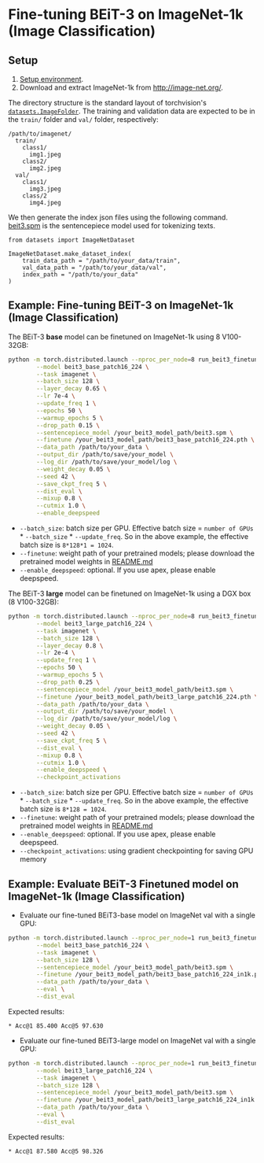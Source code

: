 # Fine-tuning BEiT-3 on ImageNet-1k (Image Classification)


## Setup

1. [Setup environment](../README.md#setup).
2. Download and extract ImageNet-1k from http://image-net.org/.

The directory structure is the standard layout of torchvision's [`datasets.ImageFolder`](https://pytorch.org/docs/stable/torchvision/datasets.html#imagefolder). The training and validation data are expected to be in the `train/` folder and `val/` folder, respectively:

```
/path/to/imagenet/
  train/
    class1/
      img1.jpeg
    class2/
      img2.jpeg
  val/
    class1/
      img3.jpeg
    class/2
      img4.jpeg
```

We then generate the index json files using the following command. [beit3.spm](https://github.com/addf400/files/releases/download/beit3/beit3.spm) is the sentencepiece model used for tokenizing texts.
```
from datasets import ImageNetDataset

ImageNetDataset.make_dataset_index(
    train_data_path = "/path/to/your_data/train",
    val_data_path = "/path/to/your_data/val",
    index_path = "/path/to/your_data"
)
```


## Example: Fine-tuning BEiT-3 on ImageNet-1k (Image Classification)

The BEiT-3 **base** model can be finetuned on ImageNet-1k using 8 V100-32GB:

```bash       
python -m torch.distributed.launch --nproc_per_node=8 run_beit3_finetuning.py \
        --model beit3_base_patch16_224 \
        --task imagenet \
        --batch_size 128 \
        --layer_decay 0.65 \
        --lr 7e-4 \
        --update_freq 1 \
        --epochs 50 \
        --warmup_epochs 5 \
        --drop_path 0.15 \
        --sentencepiece_model /your_beit3_model_path/beit3.spm \
        --finetune /your_beit3_model_path/beit3_base_patch16_224.pth \
        --data_path /path/to/your_data \
        --output_dir /path/to/save/your_model \
        --log_dir /path/to/save/your_model/log \
        --weight_decay 0.05 \
        --seed 42 \
        --save_ckpt_freq 5 \
        --dist_eval \
        --mixup 0.8 \
        --cutmix 1.0 \
        --enable_deepspeed
```
- `--batch_size`: batch size per GPU. Effective batch size = `number of GPUs` * `--batch_size` * `--update_freq`. So in the above example, the effective batch size is `8*128*1 = 1024`.
- `--finetune`: weight path of your pretrained models; please download the pretrained model weights in [README.md](../README.md#pretrained-models)
- `--enable_deepspeed`: optional. If you use apex, please enable deepspeed.


The BEiT-3 **large** model can be finetuned on ImageNet-1k using a DGX box (8 V100-32GB):

```bash
python -m torch.distributed.launch --nproc_per_node=8 run_beit3_finetuning.py \
        --model beit3_large_patch16_224 \
        --task imagenet \
        --batch_size 128 \
        --layer_decay 0.8 \
        --lr 2e-4 \
        --update_freq 1 \
        --epochs 50 \
        --warmup_epochs 5 \
        --drop_path 0.25 \
        --sentencepiece_model /your_beit3_model_path/beit3.spm \
        --finetune /your_beit3_model_path/beit3_large_patch16_224.pth \
        --data_path /path/to/your_data \
        --output_dir /path/to/save/your_model \
        --log_dir /path/to/save/your_model/log \
        --weight_decay 0.05 \
        --seed 42 \
        --save_ckpt_freq 5 \
        --dist_eval \
        --mixup 0.8 \
        --cutmix 1.0 \
        --enable_deepspeed \
        --checkpoint_activations
```
- `--batch_size`: batch size per GPU. Effective batch size = `number of GPUs` * `--batch_size` * `--update_freq`. So in the above example, the effective batch size is `8*128 = 1024`.
- `--finetune`: weight path of your pretrained models; please download the pretrained model weights in [README.md](../README.md#pretrained-models)
- `--enable_deepspeed`: optional. If you use apex, please enable deepspeed.
- `--checkpoint_activations`: using gradient checkpointing for saving GPU memory

## Example: Evaluate BEiT-3 Finetuned model on ImageNet-1k (Image Classification)

- Evaluate our fine-tuned BEiT3-base model on ImageNet val with a single GPU:
```bash       
python -m torch.distributed.launch --nproc_per_node=1 run_beit3_finetuning.py \
        --model beit3_base_patch16_224 \
        --task imagenet \
        --batch_size 128 \
        --sentencepiece_model /your_beit3_model_path/beit3.spm \
        --finetune /your_beit3_model_path/beit3_base_patch16_224_in1k.pth \
        --data_path /path/to/your_data \
        --eval \
        --dist_eval
```

Expected results:
```
* Acc@1 85.400 Acc@5 97.630
```

- Evaluate our fine-tuned BEiT3-large model on ImageNet val with a single GPU:
```bash       
python -m torch.distributed.launch --nproc_per_node=1 run_beit3_finetuning.py \
        --model beit3_large_patch16_224 \
        --task imagenet \
        --batch_size 128 \
        --sentencepiece_model /your_beit3_model_path/beit3.spm \
        --finetune /your_beit3_model_path/beit3_large_patch16_224_in1k.pth \
        --data_path /path/to/your_data \
        --eval \
        --dist_eval
```

Expected results:
```
* Acc@1 87.580 Acc@5 98.326
```
